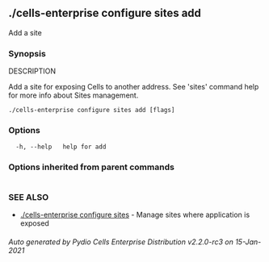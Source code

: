 ## ./cells-enterprise configure sites add

Add a site

### Synopsis


DESCRIPTION

  Add a site for exposing Cells to another address.
  See 'sites' command help for more info about Sites management.


```
./cells-enterprise configure sites add [flags]
```

### Options

```
  -h, --help   help for add
```

### Options inherited from parent commands

```
```

### SEE ALSO

* [./cells-enterprise configure sites](./cells-enterprise-configure-sites)	 - Manage sites where application is exposed

###### Auto generated by Pydio Cells Enterprise Distribution v2.2.0-rc3 on 15-Jan-2021
